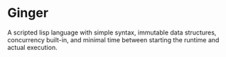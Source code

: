 # Ginger

A scripted lisp language with simple syntax, immutable data structures, concurrency built-in, and
minimal time between starting the runtime and actual execution.
